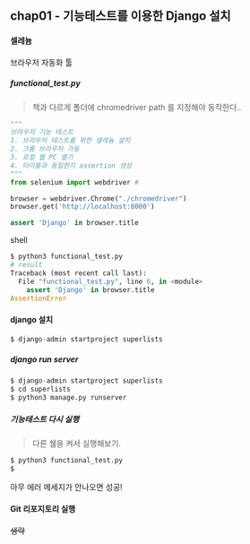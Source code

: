 ## chap01 - 기능테스트를 이용한 Django 설치

#### 셀레늄 

브라우저 자동화 툴

##### functional_test.py

> 책과 다르게 폴더에 chromedriver path 를 지정해야 동작한다.. 

```python
"""
브라우저 기능 테스트
1. 브라우저 테스트를 위한 셀레늄 설치
2. 크롬 브라우저 가동
3. 로컬 웹 PC 열기
4. 타이틀과 동일한지 assertion 생성 
"""
from selenium import webdriver # 

browser = webdriver.Chrome("./chromedriver")
browser.get('http://localhost:8000')

assert 'Django' in browser.title
```

shell

```python
$ python3 functional_test.py 
# result
Traceback (most recent call last):
  File "functional_test.py", line 6, in <module>
    assert 'Django' in browser.title
AssertionError
```



#### django 설치

```python
$ django-admin startproject superlists
```

##### django run server

```python
$ django-admin startproject superlists
$ cd superlists
$ python3 manage.py runserver
```

##### 기능테스트 다시 실행

> 다른 쉘을 켜서 실행해보기.

```python
$ python3 functional_test.py 
$
```

아무 에러 메세지가 안나오면 성공!



#### Git 리포지토리 실행

~~생략~~ 